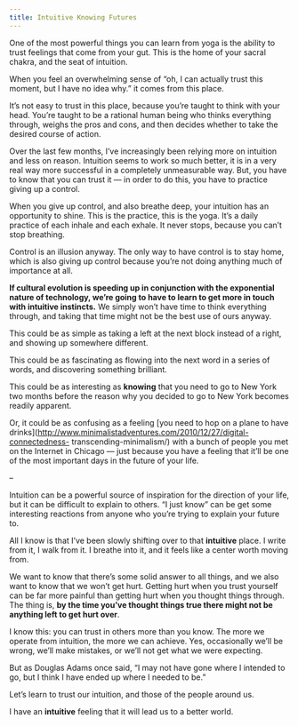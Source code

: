 ```yaml
---
title: Intuitive Knowing Futures
---
```


One of the most powerful things you can learn from yoga is the ability to
trust feelings that come from your gut. This is the home of your sacral
chakra, and the seat of intuition.

When you feel an overwhelming sense of “oh, I can actually trust this moment,
but I have no idea why.” it comes from this place.

It’s not easy to trust in this place, because you’re taught to think with your
head. You’re taught to be a rational human being who thinks everything
through, weighs the pros and cons, and then decides whether to take the
desired course of action.

Over the last few months, I’ve increasingly been relying more on intuition and
less on reason. Intuition seems to work so much better, it is in a very real
way more successful in a completely unmeasurable way. But, you have to know
that you can trust it — in order to do this, you have to practice giving up a
control.

When you give up control, and also breathe deep, your intuition has an
opportunity to shine. This is the practice, this is the yoga. It’s a daily
practice of each inhale and each exhale. It never stops, because you can’t
stop breathing.

Control is an illusion anyway. The only way to have control is to stay home,
which is also giving up control because you’re not doing anything much of
importance at all.

**If cultural evolution is speeding up in conjunction with the exponential nature of technology, we’re going to have to learn to get more in touch with intuitive instincts.** We simply won’t have time to think everything through, and taking that time might not be the best use of ours anyway.

This could be as simple as taking a left at the next block instead of a right,
and showing up somewhere different.

This could be as fascinating as flowing into the next word in a series of
words, and discovering something brilliant.

This could be as interesting as **knowing** that you need to go to New York
two months before the reason why you decided to go to New York becomes readily
apparent.

Or, it could be as confusing as a feeling [you need to hop on a plane to have
drinks](http://www.minimalistadventures.com/2010/12/27/digital-connectedness-
transcending-minimalism/) with a bunch of people you met on the Internet in
Chicago — just because you have a feeling that it’ll be one of the most
important days in the future of your life.

–

Intuition can be a powerful source of inspiration for the direction of your
life, but it can be difficult to explain to others. “I just know” can be get
some interesting reactions from anyone who you’re trying to explain your
future to.

All I know is that I’ve been slowly shifting over to that **intuitive** place.
I write from it, I walk from it. I breathe into it, and it feels like a center
worth moving from.

We want to know that there’s some solid answer to all things, and we also want
to know that we won’t get hurt. Getting hurt when you trust yourself can be
far more painful than getting hurt when you thought things through. The thing
is, **by the time you’ve thought things true there might not be anything left
to get hurt over**.

I know this: you can trust in others more than you know. The more we operate
from intuition, the more we can achieve. Yes, occasionally we’ll be wrong,
we’ll make mistakes, or we’ll not get what we were expecting.

But as Douglas Adams once said, “I may not have gone where I intended to go,
but I think I have ended up where I needed to be.”

Let’s learn to trust our intuition, and those of the people around us.

I have an **intuitive** feeling that it will lead us to a better world.